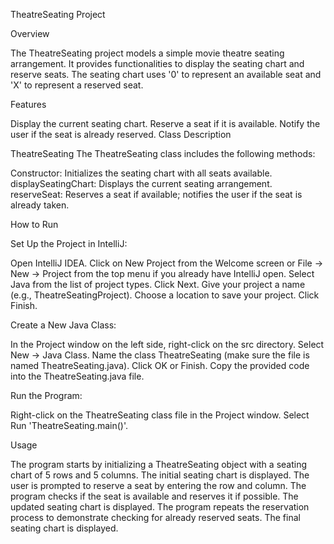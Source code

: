 TheatreSeating Project

Overview

The TheatreSeating project models a simple movie theatre seating arrangement.
It provides functionalities to display the seating chart and reserve seats.
The seating chart uses '0' to represent an available seat and 'X' to represent a reserved seat.

Features

Display the current seating chart.
Reserve a seat if it is available.
Notify the user if the seat is already reserved.
Class Description

TheatreSeating
The TheatreSeating class includes the following methods:

Constructor: Initializes the seating chart with all seats available.
displaySeatingChart: Displays the current seating arrangement.
reserveSeat: Reserves a seat if available; notifies the user if the seat is already taken.

How to Run

Set Up the Project in IntelliJ:

Open IntelliJ IDEA.
Click on New Project from the Welcome screen or File -> New -> Project from the top menu if you already have IntelliJ open.
Select Java from the list of project types.
Click Next.
Give your project a name (e.g., TheatreSeatingProject).
Choose a location to save your project.
Click Finish.

Create a New Java Class:

In the Project window on the left side, right-click on the src directory.
Select New -> Java Class.
Name the class TheatreSeating (make sure the file is named TheatreSeating.java).
Click OK or Finish.
Copy the provided code into the TheatreSeating.java file.

Run the Program:

Right-click on the TheatreSeating class file in the Project window.
Select Run 'TheatreSeating.main()'.

Usage

The program starts by initializing a TheatreSeating object with a seating chart of 5 rows and 5 columns.
The initial seating chart is displayed.
The user is prompted to reserve a seat by entering the row and column.
The program checks if the seat is available and reserves it if possible.
The updated seating chart is displayed.
The program repeats the reservation process to demonstrate checking for already reserved seats.
The final seating chart is displayed.
